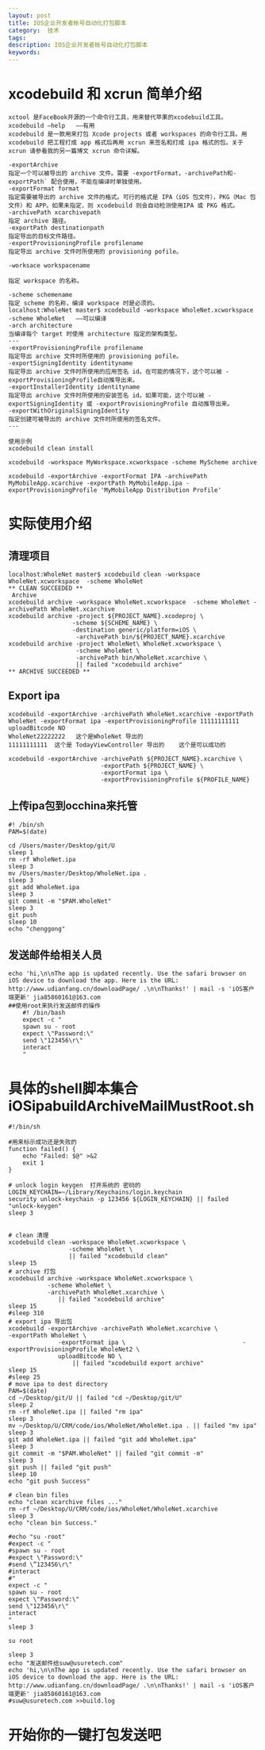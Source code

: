 ```yaml
---
layout: post
title: IOS企业开发者帐号自动化打包脚本
category:  技术
tags: 
description: IOS企业开发者帐号自动化打包脚本
keywords: 
---
```



# xcodebuild 和 xcrun 简单介绍
	xctool 是FaceBook开源的一个命令行工具，用来替代苹果的xcodebuild工具。
	xcodebuild —help   ——有用
	xcodebuild 是一款用来打包 Xcode projects 或者 workspaces 的命令行工具。用 xcodebuild 把工程打成 app 格式后再用 xcrun 来签名和打成 ipa 格式的包。关于 xcrun 请参看我的另一篇博文 xcrun 命令详解。

	-exportArchive
	指定一个可以被导出的 archive 文件。需要 -exportFormat，-archivePath和-exportPath` 配合使用，不能在编译时单独使用。
	-exportFormat format
	指定需要被导出的 archive 文件的格式。可行的格式是 IPA（iOS 包文件），PKG（Mac 包文件）和 APP。如果未指定，则 xcodebuild 则会自动检测使用IPA 或 PKG 格式。
	-archivePath xcarchivepath
	指定 archive 路径。
	-exportPath destinationpath
	指定导出的目标文件路径。
	-exportProvisioningProfile profilename
	指定导出 archive 文件时所使用的 provisioning pofile。

	-worksace workspacename

	指定 workspace 的名称。

	-scheme schemename
	指定 scheme 的名称，编译 workspace 时是必须的。
	localhost:WholeNet master$ xcodebuild -workspace WholeNet.xcworkspace  -scheme WholeNet   ——可以编译
	-arch architecture
	当编译每个 target 时使用 architecture 指定的架构类型。
	---
	-exportProvisioningProfile profilename
	指定导出 archive 文件时所使用的 provisioning pofile。
	-exportSigningIdentity identityname
	指定导出 archive 文件时所使用的应用签名 id。在可能的情况下，这个可以被 -exportProvisioningProfile自动推导出来。
	-exportInstallerIdentity identityname
	指定导出 archive 文件时所使用的安装签名 id。如果可能，这个可以被 -exportSigningIdentity 或 -exportProvisioningProfile 自动推导出来。
	-exportWithOriginalSigningIdentity
	指定创建可被导出的 archive 文件时所使用的签名文件。
	---

	使用示例
	xcodebuild clean install

	xcodebuild -workspace MyWorkspace.xcworkspace -scheme MyScheme archive

	xcodebuild -exportArchive -exportFormat IPA -archivePath MyMobileApp.xcarchive -exportPath MyMobileApp.ipa -exportProvisioningProfile 'MyMobileApp Distribution Profile'


# 实际使用介绍

## 清理项目
	localhost:WholeNet master$ xcodebuild clean -workspace WholeNet.xcworkspace  -scheme WholeNet
	** CLEAN SUCCEEDED **
	 Archive
	xcodebuild archive -workspace WholeNet.xcworkspace  -scheme WholeNet -archivePath WholeNet.xcarchive
	xcodebuild archive -project ${PROJECT_NAME}.xcodeproj \
	                  -scheme ${SCHEME_NAME} \
	                  -destination generic/platform=iOS \
	                   -archivePath bin/${PROJECT_NAME}.xcarchive
	xcodebuild archive -project WholeNet\ WholeNet.xcworkspace \
	                   -scheme WholeNet \
	                   -archivePath bin/WholeNet.xcarchive \
	                   || failed "xcodebuild archive"
	** ARCHIVE SUCCEEDED **

## Export ipa
	xcodebuild -exportArchive -archivePath WholeNet.xcarchive -exportPath WholeNet -exportFormat ipa -exportProvisioningProfile 11111111111  uploadBitcode NO
	WholeNet22222222   这个是WholeNet 导出的
	11111111111  这个是 TodayViewController 导出的    这个是可以成功的

	xcodebuild -exportArchive -archivePath ${PROJECT_NAME}.xcarchive \
	                          -exportPath ${PROJECT_NAME} \
	                          -exportFormat ipa \
	                          -exportProvisioningProfile ${PROFILE_NAME}

## 上传ipa包到occhina来托管
	#! /bin/sh
	PAM=$(date)

	cd /Users/master/Desktop/git/U
	sleep 1
	rm -rf WholeNet.ipa
	sleep 3
	mv /Users/master/Desktop/WholeNet.ipa .
	sleep 3
	git add WholeNet.ipa
	sleep 3
	git commit -m "$PAM.WholeNet"
	sleep 3
	git push
	sleep 10
	echo "chenggong"

## 发送邮件给相关人员
	echo 'hi,\n\nThe app is updated recently. Use the safari browser on iOS device to download the app. Here is the URL: http://www.udianfang.cn/downloadPage/ .\n\nThanks!' | mail -s 'iOS客户端更新' jia85860161@163.com
	##使用root来执行发送邮件的操作
		#! /bin/bash
		expect -c "
		spawn su - root
		expect \"Password:\"
		send \"123456\r\"
		interact
		"

# 具体的shell脚本集合iOSipabuildArchiveMailMustRoot.sh
	#!/bin/sh

	#用来标示成功还是失败的
	function failed() {
	    echo "Failed: $@" >&2
	    exit 1
	}

	# unlock login keygen  打开系统的 密码的
	LOGIN_KEYCHAIN=~/Library/Keychains/login.keychain
	security unlock-keychain -p 123456 ${LOGIN_KEYCHAIN} || failed "unlock-keygen"
	sleep 3


	# clean 清理
	xcodebuild clean -workspace WholeNet.xcworkspace \
	                 -scheme WholeNet \
	                 || failed "xcodebuild clean"
	sleep 15
	# archive 打包
	xcodebuild archive -workspace WholeNet.xcworkspace \
			   -scheme WholeNet \
			   -archivePath WholeNet.xcarchive \
		          || failed "xcodebuild archive"
	sleep 15	           
	#sleep 310
	# export ipa 导出包
	xcodebuild -exportArchive -archivePath WholeNet.xcarchive \						  -exportPath WholeNet \
				  -exportFormat ipa \								  -exportProvisioningProfile WholeNet2 \
				  uploadBitcode NO \
			          || failed "xcodebuild export archive" 
	sleep 15
	#sleep 25
	# move ipa to dest directory
	PAM=$(date)
	cd ~/Desktop/git/U || failed "cd ~/Desktop/git/U" 
	sleep 2
	rm -rf WholeNet.ipa || failed "rm ipa" 
	sleep 3
	mv ~/Desktop/U/CRM/code/ios/WholeNet/WholeNet.ipa . || failed "mv ipa"
	sleep 3
	git add WholeNet.ipa || failed "git add WholeNet.ipa"
	sleep 3
	git commit -m "$PAM.WholeNet" || failed "git commit -m"
	sleep 3
	git push || failed "git push"
	sleep 10
	echo "git push Success"
	 
	# clean bin files
	echo "clean xcarchive files ..."
	rm -rf ~/Desktop/U/CRM/code/ios/WholeNet/WholeNet.xcarchive
	sleep 3
	echo "clean bin Success."

	#echo "su -root"
	#expect -c "
	#spawn su - root
	#expect \"Password:\"
	#send \”123456\r\"
	#interact
	#"
	expect -c "
	spawn su - root
	expect \"Password:\"
	send \"123456\r\"
	interact
	"
	sleep 3

	su root

	sleep 3
	echo "发送邮件给suw@usuretech.com"
	echo 'hi,\n\nThe app is updated recently. Use the safari browser on iOS device to download the app. Here is the URL: http://www.udianfang.cn/downloadPage/ .\n\nThanks!' | mail -s 'iOS客户端更新' jia85860161@163.com
	#suw@usuretech.com >>build.log

# 开始你的一键打包发送吧


